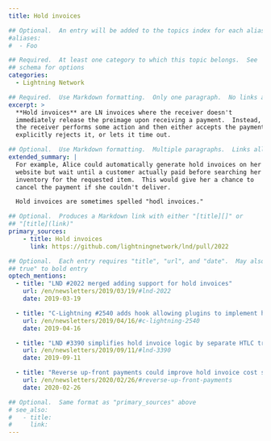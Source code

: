 ```yaml
---
title: Hold invoices

## Optional.  An entry will be added to the topics index for each alias
#aliases:
#  - Foo

## Required.  At least one category to which this topic belongs.  See
## schema for options
categories:
  - Lightning Network

## Required.  Use Markdown formatting.  Only one paragraph.  No links allowed.
excerpt: >
  **Hold invoices** are LN invoices where the receiver doesn't
  immediately release the preimage upon receiving a payment.  Instead,
  the receiver performs some action and then either accepts the payment,
  explicitly rejects it, or lets it time out.

## Optional.  Use Markdown formatting.  Multiple paragraphs.  Links allowed.
extended_summary: |
  For example, Alice could automatically generate hold invoices on her
  website but wait until a customer actually paid before searching her
  inventory for the requested item.  This would give her a chance to
  cancel the payment if she couldn't deliver.

  Hold invoices are sometimes spelled "hodl invoices."

## Optional.  Produces a Markdown link with either "[title][]" or
## "[title](link)"
primary_sources:
    - title: Hold invoices
      link: https://github.com/lightningnetwork/lnd/pull/2022

## Optional.  Each entry requires "title", "url", and "date".  May also use "feature:
## true" to bold entry
optech_mentions:
  - title: "LND #2022 merged adding support for hold invoices"
    url: /en/newsletters/2019/03/19/#lnd-2022
    date: 2019-03-19

  - title: "C-Lightning #2540 adds hook allowing plugins to implement hold invoices"
    url: /en/newsletters/2019/04/16/#c-lightning-2540
    date: 2019-04-16

  - title: "LND #3390 simplifies hold invoice logic by separate HTLC tracking"
    url: /en/newsletters/2019/09/11/#lnd-3390
    date: 2019-09-11

  - title: "Reverse up-front payments could improve hold invoice cost spreading"
    url: /en/newsletters/2020/02/26/#reverse-up-front-payments
    date: 2020-02-26

## Optional.  Same format as "primary_sources" above
# see_also:
#   - title:
#     link:
---
```

